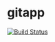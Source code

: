 # gitapp
[![Build Status](https://dev.azure.com/AdeelArshad0260/webapp/_apis/build/status%2Fadeel2020.gitapp?branchName=main)](https://dev.azure.com/AdeelArshad0260/webapp/_build/latest?definitionId=3&branchName=main)
